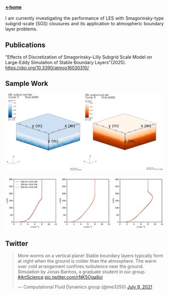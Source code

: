#### [←home](../README.md)

<div style="text-align: justify">
I am currently investigating the performance of LES with Smagorinsky-type subgrid-scale (SGS) clousures and its application to atmospheric boundary layer problems.
</div>

## Publications

"Effects of Discretization of Smagorinsky–Lilly Subgrid Scale Model on Large-Eddy Simulation of Stable Boundary Layers"(2025). 
https://doi.org/10.3390/atmos16030310/
        
## Sample Work

<p align="left"><img src="../pics/les4.png" width="800"/></p>

<p align="left"><img src="../pics/les3.png" width="800"/></p>

## Twitter

<blockquote class="twitter-tweet"><p lang="en" dir="ltr">More worms on a vertical plane! Stable boundary layers typically form at night when the ground is colder than the atmosphere. The warm over cold arrangement confines turbulence near the ground. Simulation by Jonas Banhos, a graduate student in our group. <a href="https://twitter.com/hashtag/ArtScience?src=hash&amp;ref_src=twsrc%5Etfw">#ArtScience</a> <a href="https://t.co/rNK5Oga8oi">pic.twitter.com/rNK5Oga8oi</a></p>&mdash; Computational Fluid Dynamics group (@me3250) <a href="https://twitter.com/me3250/status/1413502263889301507?ref_src=twsrc%5Etfw">July 9, 2021</a></blockquote> <script async src="https://platform.twitter.com/widgets.js" charset="utf-8"></script> 
